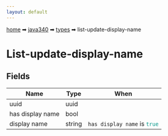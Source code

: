 ```yaml
---
layout: default
---
```


[home](/) ➡ [java340](/protocol/java340) ➡ [types](/protocol/java340/types) ➡ list-update-display-name

# List-update-display-name

## Fields

Name | Type | When
---|---|:---:
uuid | uuid | 
has display name | bool | 
display name | string | <code>has display name</code> is <code><span style="color:#009688">true</span></code>

